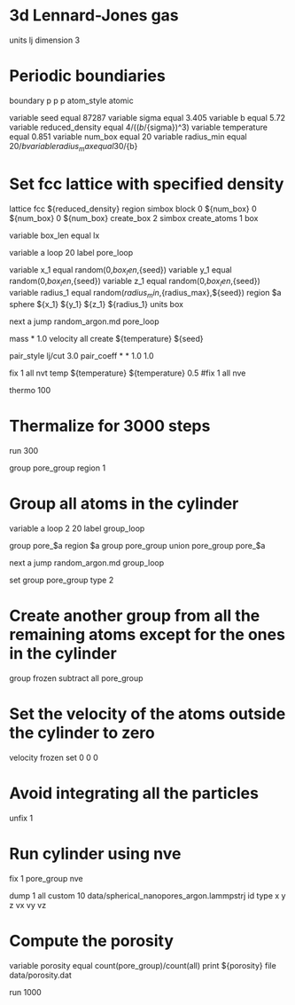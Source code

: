# 3d Lennard-Jones gas
units lj
dimension 3
# Periodic boundiaries
boundary p p p
atom_style atomic

variable seed equal 87287
variable sigma equal 3.405
variable b equal 5.72
variable reduced_density equal 4/((${b}/${sigma})^3)
variable temperature equal 0.851
variable num_box equal 20
variable radius_min equal 20/${b}
variable radius_max equal 30/${b}

# Set fcc lattice with specified density
lattice fcc ${reduced_density}
region simbox block 0 ${num_box} 0 ${num_box} 0 ${num_box}
create_box 2 simbox
create_atoms 1 box

variable box_len equal lx

variable a loop 20
label pore_loop

variable x_1 equal random(0,${box_len},${seed})
variable y_1 equal random(0,${box_len},${seed})
variable z_1 equal random(0,${box_len},${seed})
variable radius_1 equal random(${radius_min},${radius_max},${seed})
region $a sphere ${x_1} ${y_1} ${z_1} ${radius_1} units box

next a
jump random_argon.md pore_loop

mass * 1.0
velocity all create ${temperature} ${seed}

pair_style lj/cut 3.0
pair_coeff * * 1.0 1.0

fix 1 all nvt temp ${temperature} ${temperature} 0.5
#fix 1 all nve

thermo 100
# Thermalize for 3000 steps
run 300

group pore_group region 1

# Group all atoms in the cylinder
variable a loop 2 20
label group_loop

group pore_$a region $a
group pore_group union pore_group pore_$a

next a
jump random_argon.md group_loop

set group pore_group type 2
# Create another group from all the remaining atoms except for the ones in the cylinder
group frozen subtract all pore_group
# Set the velocity of the atoms outside the cylinder to zero
velocity frozen set 0 0 0
# Avoid integrating all the particles
unfix 1

# Run cylinder using nve
fix 1 pore_group nve

dump 1 all custom 10 data/spherical_nanopores_argon.lammpstrj id type x y z vx vy vz

# Compute the porosity
variable porosity equal count(pore_group)/count(all)
print ${porosity} file data/porosity.dat

run 1000
